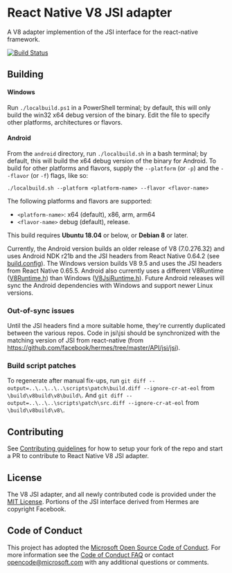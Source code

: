 # React Native V8 JSI adapter
A V8 adapter implemention of the JSI interface for the react-native framework.

[![Build Status](https://dev.azure.com/ms/v8-jsi/_apis/build/status/microsoft.v8-jsi?branchName=master)](https://dev.azure.com/ms/v8-jsi/_build/latest?definitionId=321&branchName=master)

## Building

#### Windows
Run `./localbuild.ps1` in a PowerShell terminal; by default, this will only build the win32 x64 debug version of the binary. Edit the file to specify other platforms, architectures or flavors.

#### Android
From the `android` directory, run `./localbuild.sh` in a bash terminal; by default, this will build the x64 debug version of the binary for Android. To build for other platforms and flavors, supply the `--platform` (or `-p`) and the `--flavor` (or `-f`) flags, like so:

`./localbuild.sh --platform <platform-name> --flavor <flavor-name>`

The following platforms and flavors are supported:
*   `<platform-name>`: x64 (default), x86, arm, arm64
*   `<flavor-name>` debug (default), release.

This build requires **Ubuntu 18.04** or below, or **Debian 8** or later.

Currently, the Android version builds an older release of V8 (7.0.276.32) and uses Android NDK r21b and the JSI headers from React Native 0.64.2 (see [build.config](android/build.config)). The Windows version builds V8 9.5 and uses the JSI headers from React Native 0.65.5. Android also currently uses a different V8Runtime ([V8Runtime.h](android/V8Runtime.h)) than Windows ([V8JsiRuntime.h](src/public/V8JsiRuntime.h)). Future Android releases will sync the Android dependencies with Windows and support newer Linux versions.

### Out-of-sync issues
Until the JSI headers find a more suitable home, they're currently duplicated between the various repos. Code in jsi\jsi should be synchronized with the matching version of JSI from react-native (from https://github.com/facebook/hermes/tree/master/API/jsi/jsi).

### Build script patches
To regenerate after manual fix-ups, run `git diff --output=..\..\..\..\scripts\patch\build.diff --ignore-cr-at-eol` from `\build\v8build\v8\build\`.
And `git diff --output=..\..\..\scripts\patch\src.diff --ignore-cr-at-eol` from `\build\v8build\v8\`.

## Contributing
See [Contributing guidelines](./docs/CONTRIBUTING.md) for how to setup your fork of the repo and start a PR to contribute to React Native V8 JSI adapter.

## License

The V8 JSI adapter, and all newly contributed code is provided under the [MIT License](LICENSE). Portions of the JSI interface derived from Hermes are copyright Facebook.

## Code of Conduct

This project has adopted the [Microsoft Open Source Code of Conduct](https://opensource.microsoft.com/codeofconduct/). For more information see the [Code of Conduct FAQ](https://opensource.microsoft.com/codeofconduct/faq/) or contact [opencode@microsoft.com](mailto:opencode@microsoft.com) with any additional questions or comments.
